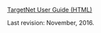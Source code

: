 <a href="help/index.html" target="_blank">TargetNet User Guide (HTML)</a>

Last revision: November, 2016.
